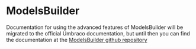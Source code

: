 # ModelsBuilder

Documentation for using the advanced features of ModelsBuilder will be migrated to the official Umbraco documentation, but until then you can find the documentation at the [ModelsBuilder github repository](https://github.com/zpqrtbnk/Zbu.ModelsBuilder/wiki)
